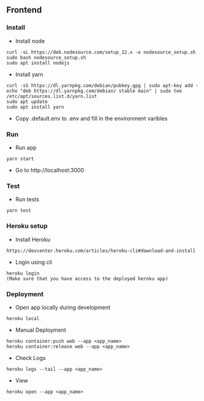 ## Frontend

### Install

- Install node

```
curl -sL https://deb.nodesource.com/setup_12.x -o nodesource_setup.sh
sudo bash nodesource_setup.sh
sudo apt install nodejs
```

- Install yarn

```
curl -sS https://dl.yarnpkg.com/debian/pubkey.gpg | sudo apt-key add -
echo "deb https://dl.yarnpkg.com/debian/ stable main" | sudo tee /etc/apt/sources.list.d/yarn.list
sudo apt update
sudo apt install yarn
```

- Copy .default.env to .env and fill in the environment varibles

### Run

- Run app

```
yarn start
```

- Go to http://localhost:3000

### Test

- Run tests

```
yarn test
```

### Heroku setup

- Install Heroku
```
https://devcenter.heroku.com/articles/heroku-cli#download-and-install
```

- Login using cli
```
heroku login
(Make sure that you have access to the deployed heroku app)
```

### Deployment

- Open app locally during development
```
heroku local
```

- Manual Deployment 
```
heroku container:push web --app <app_name>
heroku container:release web --app <app_name>
```

- Check Logs
```
heroku logs --tail --app <app_name>
```

- View
```
heroku open --app <app_name>
```
